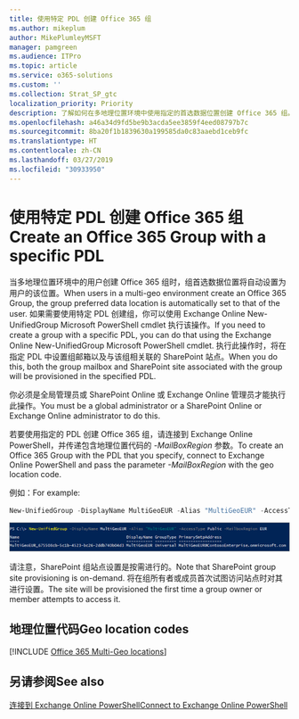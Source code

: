 ```yaml
---
title: 使用特定 PDL 创建 Office 365 组
ms.author: mikeplum
author: MikePlumleyMSFT
manager: pamgreen
ms.audience: ITPro
ms.topic: article
ms.service: o365-solutions
ms.custom: ''
ms.collection: Strat_SP_gtc
localization_priority: Priority
description: 了解如何在多地理位置环境中使用指定的首选数据位置创建 Office 365 组。
ms.openlocfilehash: a46a34d9fd5be9b3acda5ee3859f4eed08797b7c
ms.sourcegitcommit: 8ba20f1b1839630a199585da0c83aaebd1ceb9fc
ms.translationtype: HT
ms.contentlocale: zh-CN
ms.lasthandoff: 03/27/2019
ms.locfileid: "30933950"
---
```

# <a name="create-an-office-365-group-with-a-specific-pdl"></a><span data-ttu-id="0f1c9-103">使用特定 PDL 创建 Office 365 组</span><span class="sxs-lookup"><span data-stu-id="0f1c9-103">Create an Office 365 Group with a specific PDL</span></span>

<span data-ttu-id="0f1c9-104">当多地理位置环境中的用户创建 Office 365 组时，组首选数据位置将自动设置为用户的该位置。</span><span class="sxs-lookup"><span data-stu-id="0f1c9-104">When users in a multi-geo environment create an Office 365 Group, the group preferred data location is automatically set to that of the user.</span></span> <span data-ttu-id="0f1c9-105">如果需要使用特定 PDL 创建组，你可以使用 Exchange Online New-UnifiedGroup Microsoft PowerShell cmdlet 执行该操作。</span><span class="sxs-lookup"><span data-stu-id="0f1c9-105">If you need to create a group with a specific PDL, you can do that using the Exchange Online New-UnifiedGroup Microsoft PowerShell cmdlet.</span></span> <span data-ttu-id="0f1c9-106">执行此操作时，将在指定 PDL 中设置组邮箱以及与该组相关联的 SharePoint 站点。</span><span class="sxs-lookup"><span data-stu-id="0f1c9-106">When you do this, both the group mailbox and SharePoint site associated with the group will be provisioned in the specified PDL.</span></span>

<span data-ttu-id="0f1c9-107">你必须是全局管理员或 SharePoint Online 或 Exchange Online 管理员才能执行此操作。</span><span class="sxs-lookup"><span data-stu-id="0f1c9-107">You must be a global administrator or a SharePoint Online or Exchange Online administrator to do this.</span></span>

<span data-ttu-id="0f1c9-108">若要使用指定的 PDL 创建 Office 365 组，请连接到 Exchange Online PowerShell，并传递包含地理位置代码的 *-MailBoxRegion* 参数。</span><span class="sxs-lookup"><span data-stu-id="0f1c9-108">To create an Office 365 Group with the PDL that you specify, connect to Exchange Online PowerShell and pass the parameter *-MailBoxRegion* with the geo location code.</span></span>

<span data-ttu-id="0f1c9-109">例如：</span><span class="sxs-lookup"><span data-stu-id="0f1c9-109">For example:</span></span> 

```PowerShell
New-UnifiedGroup -DisplayName MultiGeoEUR -Alias "MultiGeoEUR" -AccessType Public -MailboxRegion EUR 
```

![New-UnifiedGroup PowerShell cmdlet 及语法的屏幕截图](media/multi-geo-new-group-with-pdl-powershell.png)

<span data-ttu-id="0f1c9-111">请注意，SharePoint 组站点设置是按需进行的。</span><span class="sxs-lookup"><span data-stu-id="0f1c9-111">Note that SharePoint group site provisioning is on-demand.</span></span> <span data-ttu-id="0f1c9-112">将在组所有者或成员首次试图访问站点时对其进行设置。</span><span class="sxs-lookup"><span data-stu-id="0f1c9-112">The site will be provisioned the first time a group owner or member attempts to access it.</span></span>

## <a name="geo-location-codes"></a><span data-ttu-id="0f1c9-113">地理位置代码</span><span class="sxs-lookup"><span data-stu-id="0f1c9-113">Geo location codes</span></span>

[!INCLUDE [Office 365 Multi-Geo locations](includes/office-365-multi-geo-locations.md)]

## <a name="see-also"></a><span data-ttu-id="0f1c9-114">另请参阅</span><span class="sxs-lookup"><span data-stu-id="0f1c9-114">See also</span></span>

[<span data-ttu-id="0f1c9-115">连接到 Exchange Online PowerShell</span><span class="sxs-lookup"><span data-stu-id="0f1c9-115">Connect to Exchange Online PowerShell</span></span>](https://docs.microsoft.com/powershell/exchange/exchange-online/connect-to-exchange-online-powershell/connect-to-exchange-online-powershell)